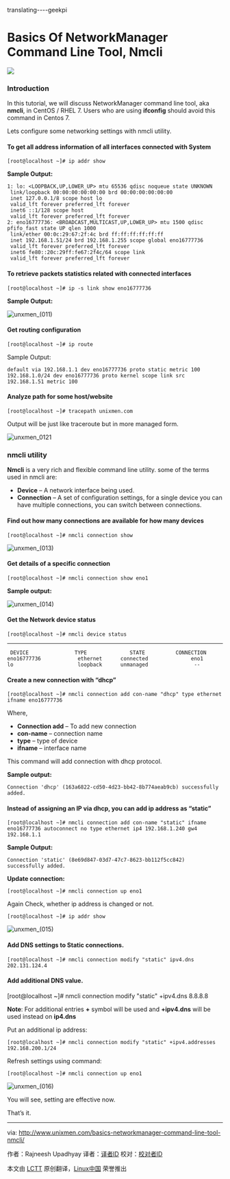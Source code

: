translating----geekpi

Basics Of NetworkManager Command Line Tool, Nmcli
================================================================================
![](http://1102047360.rsc.cdn77.org/wp-content/uploads/2015/08/networking1.jpg)

### Introduction ###

In this tutorial, we will discuss NetworkManager command line tool, aka **nmcli**, in CentOS / RHEL 7. Users who are using **ifconfig** should avoid this command in Centos 7.

Lets configure some networking settings with nmcli utility.

#### To get all address information of all interfaces connected with System ####

    [root@localhost ~]# ip addr show

**Sample Output:**

    1: lo: <LOOPBACK,UP,LOWER_UP> mtu 65536 qdisc noqueue state UNKNOWN 
     link/loopback 00:00:00:00:00:00 brd 00:00:00:00:00:00
     inet 127.0.0.1/8 scope host lo
     valid_lft forever preferred_lft forever
     inet6 ::1/128 scope host 
     valid_lft forever preferred_lft forever
    2: eno16777736: <BROADCAST,MULTICAST,UP,LOWER_UP> mtu 1500 qdisc pfifo_fast state UP qlen 1000
     link/ether 00:0c:29:67:2f:4c brd ff:ff:ff:ff:ff:ff
     inet 192.168.1.51/24 brd 192.168.1.255 scope global eno16777736
     valid_lft forever preferred_lft forever
     inet6 fe80::20c:29ff:fe67:2f4c/64 scope link 
     valid_lft forever preferred_lft forever

#### To retrieve packets statistics related with connected interfaces ####

    [root@localhost ~]# ip -s link show eno16777736

**Sample Output:**

![unxmen_(011)](http://www.unixmen.com/wp-content/uploads/2015/08/unxmen_0111.png)

#### Get routing configuration ####

    [root@localhost ~]# ip route

Sample Output:

    default via 192.168.1.1 dev eno16777736 proto static metric 100 
    192.168.1.0/24 dev eno16777736 proto kernel scope link src 192.168.1.51 metric 100

#### Analyze path for some host/website ####

    [root@localhost ~]# tracepath unixmen.com

Output will be just like traceroute but in more managed form.

![unxmen_0121](http://www.unixmen.com/wp-content/uploads/2015/08/unxmen_01211.png)

### nmcli utility ###

**Nmcli** is a very rich and flexible command line utility. some of the terms used in nmcli are:

- **Device** – A network interface being used.
- **Connection** – A set of configuration settings, for a single device you can have multiple connections, you can switch between connections.

#### Find out how many connections are available for how many devices ####

    [root@localhost ~]# nmcli connection show

![unxmen_(013)](http://www.unixmen.com/wp-content/uploads/2015/08/unxmen_013.png)

#### Get details of a specific connection ####

    [root@localhost ~]# nmcli connection show eno1

**Sample output:**

![unxmen_(014)](http://www.unixmen.com/wp-content/uploads/2015/08/unxmen_0141.png)

#### Get the Network device status ####

    [root@localhost ~]# nmcli device status

----------

     DEVICE               TYPE              STATE          CONNECTION 
    eno16777736            ethernet      connected              eno1 
    lo                     loopback      unmanaged               --

#### Create a new connection with “dhcp” ####

    [root@localhost ~]# nmcli connection add con-name "dhcp" type ethernet ifname eno16777736

Where,

- **Connection add** – To add new connection
- **con-name** – connection name
- **type** – type of device
- **ifname** – interface name

This command will add connection with dhcp protocol.

**Sample output:**

    Connection 'dhcp' (163a6822-cd50-4d23-bb42-8b774aeab9cb) successfully added.

#### Instead of assigning an IP via dhcp, you can add ip address as “static” ####

    [root@localhost ~]# nmcli connection add con-name "static" ifname eno16777736 autoconnect no type ethernet ip4 192.168.1.240 gw4 192.168.1.1

**Sample Output:**

    Connection 'static' (8e69d847-03d7-47c7-8623-bb112f5cc842) successfully added.

**Update connection:**

    [root@localhost ~]# nmcli connection up eno1

Again Check, whether ip address is changed or not.

    [root@localhost ~]# ip addr show

![unxmen_(015)](http://www.unixmen.com/wp-content/uploads/2015/08/unxmen_0151.png)

#### Add DNS settings to Static connections. ####

    [root@localhost ~]# nmcli connection modify "static" ipv4.dns 202.131.124.4

#### Add additional DNS value. ####

[root@localhost ~]# nmcli connection modify "static" +ipv4.dns 8.8.8.8

**Note**: For additional entries **+** symbol will be used and **+ipv4.dns** will be used instead on **ip4.dns**

Put an additional ip address:

    [root@localhost ~]# nmcli connection modify "static" +ipv4.addresses 192.168.200.1/24

Refresh settings using command:

    [root@localhost ~]# nmcli connection up eno1

![unxmen_(016)](http://www.unixmen.com/wp-content/uploads/2015/08/unxmen_016.png)

You will see, setting are effective now.

That’s it.

--------------------------------------------------------------------------------

via: http://www.unixmen.com/basics-networkmanager-command-line-tool-nmcli/

作者：Rajneesh Upadhyay
译者：[译者ID](https://github.com/译者ID)
校对：[校对者ID](https://github.com/校对者ID)

本文由 [LCTT](https://github.com/LCTT/TranslateProject) 原创翻译，[Linux中国](https://linux.cn/) 荣誉推出
